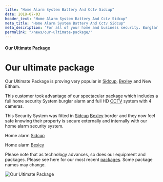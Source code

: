 ```yaml
---
title: "Home Alarm System Battery And Cctv Sidcup"
date: 2018-07-03
header_text: "Home Alarm System Battery And Cctv Sidcup"
meta_title: "Home Alarm System Battery And Cctv Sidcup"
meta_description: "For all of your home and business security. Burglar Alarm Servicing, Burglar Alarm Installation, Alarm Battery and CCTV. Call 020 8302 4065 or email us."
permalink: "/news/our-ultimate-package/"
---
```


#### Our Ultimate Package

# Our ultimate package

Our Ultimate Package is proving very popular in [Sidcup](/pages/sidcup.php), [Bexley](/pages/bexley.php) and New Eltham.

This customer took advantage of our spectacular package which includes a full home security System burglar alarm and full HD [CCTV](/categories/cctv.php) system with 4 cameras.

This Security System was fitted in [Sidcup](/pages/sidcup.php) [Bexley](/pages/bexley.php) border and they now feel safe knowing their property is secure externally and internally with our home alarm security system.

Home alarm [Sidcup](/pages/sidcup.php)

Home alarm [Bexley](/pages/bexley.php)

Please note that as technology advances, so does our equipment and packages. Please see here for our most recent [packages](/categories/special-offers.php). Some package names may change.

![Our Ultimate Package](https://res.cloudinary.com/kbs/image/upload/jrsayupkfuccdpf3vuvd.jpg)